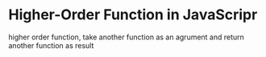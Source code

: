 # Higher-Order Function in JavaScripr
 higher order function, take another function as an agrument and return another function as result
